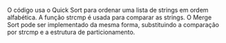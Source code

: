 O código usa o Quick Sort para ordenar uma lista de strings em ordem alfabética. A função strcmp é usada para comparar as strings.
O Merge Sort pode ser implementado da mesma forma, substituindo a comparação por strcmp e a estrutura de particionamento.